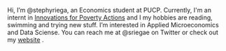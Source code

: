 Hi, I’m @stephyriega, an Economics student at PUCP. Currently, I'm an internt in [Innovations for Poverty Actions](https://github.com/PovertyAction) and I my hobbies are reading, swimming and trying new stuff. I’m interested in Applied Microeconomics and Data Sciense. You can reach me at @sriegae on Twitter or check out my [website](https://stephyriega.github.io/) . 
